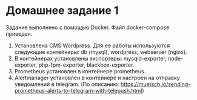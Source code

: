 # Домашнее задание 1
Задание выполнено с помощью Docker. 
Файл docker-compose приведен.
1. Установлена CMS Wordpress. Для ее работы используются следующие контейнеры: db (mysql), wordpress, webserver (nginx).
2. В контейнерах установлены экспортеры: mysqld-exporter, node-exporter, php-fpm-exporter, blackbox-exporter.
3. Prometheus установлен в контейнере prometheus.
4. Alertmanager установлен в контейнере и настроен на отправку уведомлений в telegram. (По описанию: https://muetsch.io/sending-prometheus-alerts-to-telegram-with-telepush.html)
